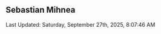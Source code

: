 <h2>Sebastian Mihnea</h2>

<!--RECENT_ACTIVITY:start-->
<!--RECENT_ACTIVITY:end-->
<!--RECENT_ACTIVITY:last_update-->
Last Updated: Saturday, September 27th, 2025, 8:07:46 AM
<!--RECENT_ACTIVITY:last_update_end-->

<!---LOL-STATS-START-HERE--->
<!---LOL-STATS-END-HERE--->
